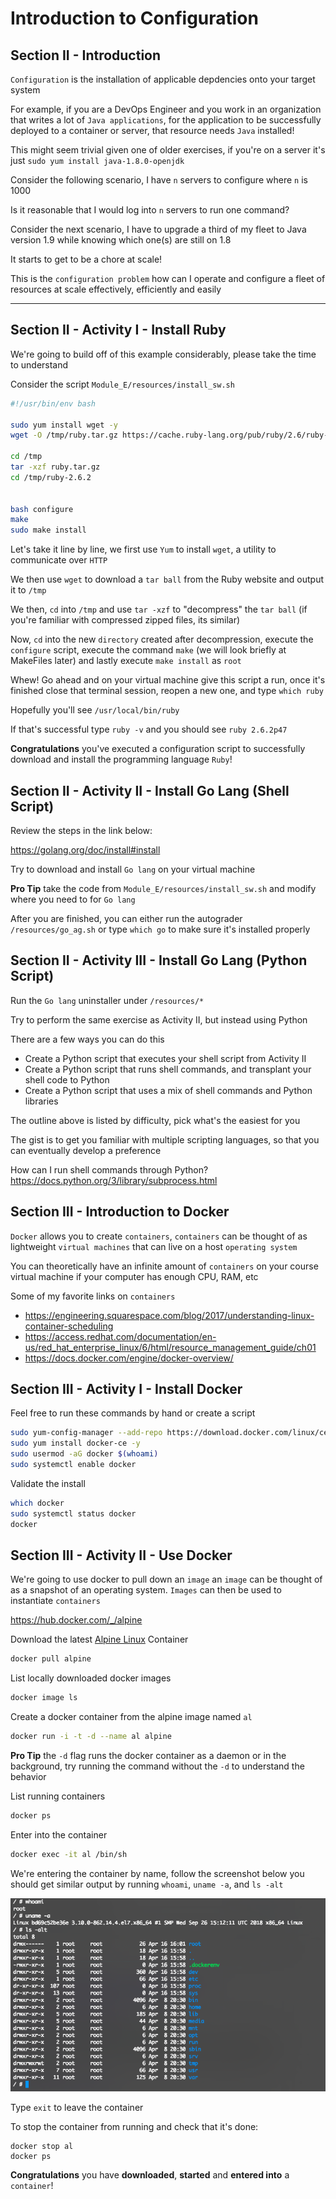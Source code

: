 # Introduction to Configuration

## Section II - Introduction

`Configuration` is the installation of applicable depdencies onto your target system

For example, if you are a DevOps Engineer and you work in an organization that 
writes a lot of `Java applications`, for the application to be successfully deployed to a container or server,
that resource needs `Java` installed!

This might seem trivial given one of older exercises, if you're on a server it's just 
`sudo yum install java-1.8.0-openjdk`

Consider the following scenario, I have `n` servers to configure where
`n` is 1000

Is it reasonable that I would log into `n` servers to run one command?
 
Consider the next scenario, I have to upgrade a third of my fleet to Java version 1.9 while
knowing which one(s) are still on 1.8

It starts to get to be a chore at scale!

This is the `configuration problem` how can I operate and configure a fleet of resources at scale effectively,
efficiently and easily


---


## Section II - Activity I - Install Ruby

We're going to build off of this example considerably, please take the time to understand

Consider the script ``Module_E/resources/install_sw.sh``

``` bash
#!/usr/bin/env bash

sudo yum install wget -y
wget -O /tmp/ruby.tar.gz https://cache.ruby-lang.org/pub/ruby/2.6/ruby-2.6.2.tar.gz

cd /tmp
tar -xzf ruby.tar.gz
cd /tmp/ruby-2.6.2


bash configure
make
sudo make install
```

Let's take it line by line, we first use `Yum` to install `wget`, a utility to communicate over `HTTP`

We then use `wget` to download a `tar ball` from the Ruby website and output it to `/tmp`

We then, `cd` into `/tmp` and use `tar -xzf` to "decompress" the `tar ball` 
(if you're familiar with compressed zipped files, its similar)

Now, `cd` into the new `directory` created after decompression, execute the `configure` script,
execute the command `make` (we will look briefly at MakeFiles later) and lastly execute `make install` as `root`

Whew! Go ahead and on your virtual machine give this script a run, once it's finished close that terminal session,
reopen a new one, and type `which ruby`

Hopefully you'll see `/usr/local/bin/ruby`

If that's successful type `ruby -v` and you should see `ruby 2.6.2p47`

**Congratulations** you've executed a configuration script to successfully download and install 
the programming language `Ruby`!

## Section II - Activity II - Install Go Lang (Shell Script)

Review the steps in the link below:

https://golang.org/doc/install#install

Try to download and install `Go lang` on your virtual machine

**Pro Tip** take the code from ``Module_E/resources/install_sw.sh`` and 
modify where you need to for `Go lang`

After you are finished, you can either run the autograder `/resources/go_ag.sh` or 
type `which go` to make sure it's installed properly

## Section II - Activity III - Install Go Lang (Python Script)

Run the `Go lang` uninstaller under `/resources/*` 

Try to perform the same exercise as Activity II, but instead using Python
 
There are a few ways you can do this

- Create a Python script that executes your shell script from Activity II
- Create a Python script that runs shell commands, and transplant your shell
code to Python
- Create a Python script that uses a mix of shell commands and Python libraries

The outline above is listed by difficulty, pick what's the easiest for you

The gist is to get you familiar with multiple scripting languages, so that you can
eventually develop a preference 

How can I run shell commands through Python?
https://docs.python.org/3/library/subprocess.html

## Section III - Introduction to Docker

`Docker` allows you to create `containers`, `containers` can be thought of
as lightweight `virtual machines` that can live on a host `operating system`

You can theoretically have an infinite amount of `containers` on your course virtual machine
if your computer has enough CPU, RAM, etc

Some of my favorite links on `containers`

- https://engineering.squarespace.com/blog/2017/understanding-linux-container-scheduling
- https://access.redhat.com/documentation/en-us/red_hat_enterprise_linux/6/html/resource_management_guide/ch01
- https://docs.docker.com/engine/docker-overview/


## Section III - Activity I - Install Docker

Feel free to run these commands by hand or create a script

```bash
sudo yum-config-manager --add-repo https://download.docker.com/linux/centos/docker-ce.repo
sudo yum install docker-ce -y
sudo usermod -aG docker $(whoami)
sudo systemctl enable docker
```

Validate the install 

```bash
which docker
sudo systemctl status docker
docker
```

## Section III - Activity II - Use Docker

We're going to use docker to pull down an `image` an `image` can be
thought of as a snapshot of an operating system. `Images` can then be used
to instantiate `containers`

https://hub.docker.com/_/alpine

Download the latest [Alpine Linux](https://alpinelinux.org/) Container
```bash
docker pull alpine
```
List locally downloaded docker images
```bash
docker image ls
```
Create a docker container from the alpine image named ``al``
```bash
docker run -i -t -d --name al alpine
```

**Pro Tip** the `-d` flag runs the docker container as a daemon or in the background,
try running the command without the `-d` to understand 
the behavior 

List running containers
```bash
docker ps
```

Enter into the container
```bash
docker exec -it al /bin/sh
```

We're entering the container by name, follow the screenshot below
you should get similar output by running `whoami`, `uname -a`, and `ls -alt`

![Alt text](./resources/s32.png?raw=true)

Type `exit` to leave the container

To stop the container from running and check that it's done:
```
docker stop al
docker ps
```

**Congratulations** you have **downloaded**, **started** and **entered into** 
a ``container``!

